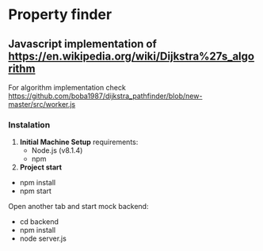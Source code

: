 # Property finder

## Javascript implementation of https://en.wikipedia.org/wiki/Dijkstra%27s_algorithm

For algorithm implementation check https://github.com/boba1987/dijkstra_pathfinder/blob/new-master/src/worker.js

### Instalation
1. **Initial Machine Setup**
 requirements:
   - Node.js (v8.1.4)
   - npm
2. **Project start**
 - npm install
 - npm start

 Open another tab and start mock backend:
 - cd backend
 - npm install
 - node server.js
